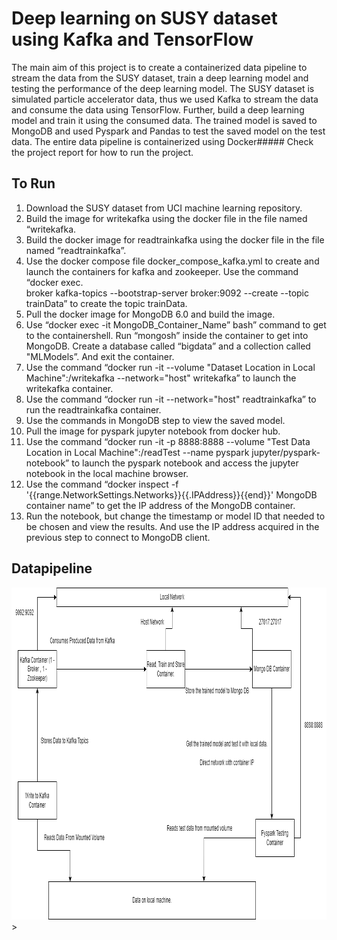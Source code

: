 # Deep learning on SUSY dataset using Kafka and TensorFlow
The main aim of this project is to create a containerized data pipeline to stream the data from the SUSY dataset, train a deep learning model and testing the performance of the deep learning model. The SUSY dataset is simulated particle accelerator data, thus we used Kafka to stream the data and consume the data using TensorFlow. Further, build a deep learning model and train it using the consumed data. The trained model is saved to MongoDB and used Pyspark and Pandas to test the saved model on the test data. The entire data pipeline is containerized using Docker##### Check the project report for how to run the project.
## To Run
1) Download the SUSY dataset from UCI machine learning repository. <br>
2) Build the image for writekafka using the docker file in the file named
“writekafka. <br>
3) Build the docker image for readtrainkafka using the docker file in the file
named “readtrainkafka”. <br>
4) Use the docker compose file docker_compose_kafka.yml to create and launch
the containers for kafka and zookeeper. Use the command “docker exec. <br>
broker kafka-topics --bootstrap-server broker:9092 --create --topic trainData”
to create the topic trainData. <br>
5) Pull the docker image for MongoDB 6.0 and build the image. <br>
6) Use “docker exec -it MongoDB_Container_Name” bash” command to get to
the containershell. Run “mongosh” inside the container to get into MongoDB.
Create a database called “bigdata” and a collection called "MLModels”. And
exit the container. <br>
7) Use the command “docker run -it --volume "Dataset Location in Local
Machine":/writekafka --network="host" writekafka” to launch the writekafka
container. <br>
8) Use the command “docker run -it --network="host" readtrainkafka” to run the
readtrainkafka container. <br>
9) Use the commands in MongoDB step to view the saved model. <br>
10) Pull the image for pyspark jupyter notebook from docker hub. <br>
11) Use the command “docker run -it -p 8888:8888 --volume "Test Data Location
in Local Machine":/readTest --name pyspark jupyter/pyspark-notebook” to
launch the pyspark notebook and access the jupyter notebook in the local
machine browser. <br>
12) Use the command “docker inspect -f
'{{range.NetworkSettings.Networks}}{{.IPAddress}}{{end}}' MongoDB
container name” to get the IP address of the MongoDB container. <br>
13) Run the notebook, but change the timestamp or model ID that needed to be
chosen and view the results. And use the IP address acquired in the previous
step to connect to MongoDB client. <br>
## Datapipeline
<img src="figures/flowdiagram.png" width="981" height="531">>
